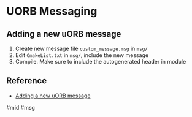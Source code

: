 # UORB Messaging

## Adding a new uORB message
1. Create new message file `custom_message.msg` in `msg/` 
2. Edit `CmakeList.txt` in `msg/`, include the new message
3. Compile. Make sure to include the autogenerated header in module

## Reference
- [Adding a new uORB message](https://docs.px4.io/master/en/middleware/uorb.html)

#mid #msg 